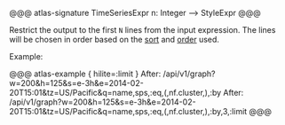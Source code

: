 @@@ atlas-signature
TimeSeriesExpr
n: Integer
-->
StyleExpr
@@@

Restrict the output to the first `N` lines from the input expression. The lines will be
chosen in order based on the [sort](sort.md) and [order](order.md) used.


Example:

@@@ atlas-example { hilite=:limit }
After: /api/v1/graph?w=200&h=125&s=e-3h&e=2014-02-20T15:01&tz=US/Pacific&q=name,sps,:eq,(,nf.cluster,),:by
After: /api/v1/graph?w=200&h=125&s=e-3h&e=2014-02-20T15:01&tz=US/Pacific&q=name,sps,:eq,(,nf.cluster,),:by,3,:limit
@@@
